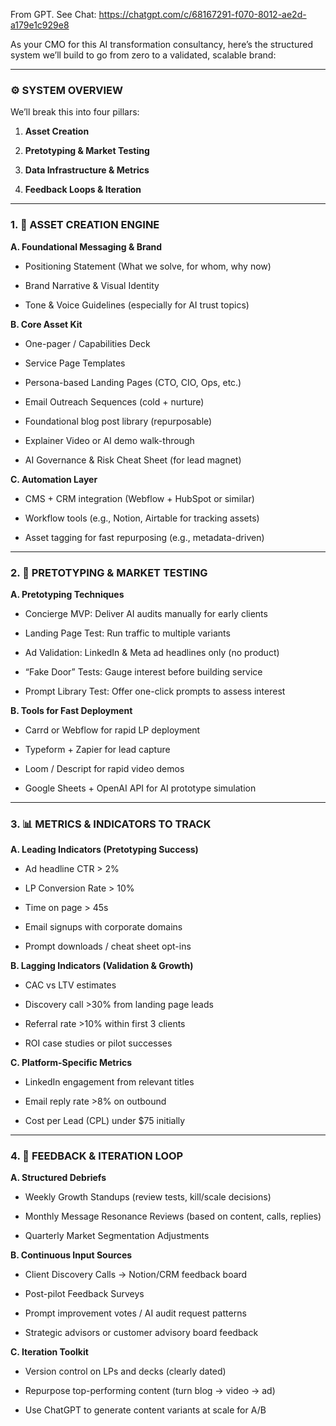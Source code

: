 From GPT. See Chat: https://chatgpt.com/c/68167291-f070-8012-ae2d-a179e1c929e8

As your CMO for this AI transformation consultancy, here’s the structured system we’ll build to go from zero to a validated, scalable brand:

---

### ⚙️ SYSTEM OVERVIEW

We’ll break this into four pillars:

1. **Asset Creation**
    
2. **Pretotyping & Market Testing**
    
3. **Data Infrastructure & Metrics**
    
4. **Feedback Loops & Iteration**
    

---

### 1. 🧰 ASSET CREATION ENGINE

**A. Foundational Messaging & Brand**

- Positioning Statement (What we solve, for whom, why now)
    
- Brand Narrative & Visual Identity
    
- Tone & Voice Guidelines (especially for AI trust topics)
    

**B. Core Asset Kit**

- One-pager / Capabilities Deck
    
- Service Page Templates
    
- Persona-based Landing Pages (CTO, CIO, Ops, etc.)
    
- Email Outreach Sequences (cold + nurture)
    
- Foundational blog post library (repurposable)
    
- Explainer Video or AI demo walk-through
    
- AI Governance & Risk Cheat Sheet (for lead magnet)
    

**C. Automation Layer**

- CMS + CRM integration (Webflow + HubSpot or similar)
    
- Workflow tools (e.g., Notion, Airtable for tracking assets)
    
- Asset tagging for fast repurposing (e.g., metadata-driven)
    

---

### 2. 🚀 PRETOTYPING & MARKET TESTING

**A. Pretotyping Techniques**

- Concierge MVP: Deliver AI audits manually for early clients
    
- Landing Page Test: Run traffic to multiple variants
    
- Ad Validation: LinkedIn & Meta ad headlines only (no product)
    
- “Fake Door” Tests: Gauge interest before building service
    
- Prompt Library Test: Offer one-click prompts to assess interest
    

**B. Tools for Fast Deployment**

- Carrd or Webflow for rapid LP deployment
    
- Typeform + Zapier for lead capture
    
- Loom / Descript for rapid video demos
    
- Google Sheets + OpenAI API for AI prototype simulation
    

---

### 3. 📊 METRICS & INDICATORS TO TRACK

**A. Leading Indicators (Pretotyping Success)**

- Ad headline CTR > 2%
    
- LP Conversion Rate > 10%
    
- Time on page > 45s
    
- Email signups with corporate domains
    
- Prompt downloads / cheat sheet opt-ins
    

**B. Lagging Indicators (Validation & Growth)**

- CAC vs LTV estimates
    
- Discovery call >30% from landing page leads
    
- Referral rate >10% within first 3 clients
    
- ROI case studies or pilot successes
    

**C. Platform-Specific Metrics**

- LinkedIn engagement from relevant titles
    
- Email reply rate >8% on outbound
    
- Cost per Lead (CPL) under $75 initially
    

---

### 4. 🔁 FEEDBACK & ITERATION LOOP

**A. Structured Debriefs**

- Weekly Growth Standups (review tests, kill/scale decisions)
    
- Monthly Message Resonance Reviews (based on content, calls, replies)
    
- Quarterly Market Segmentation Adjustments
    

**B. Continuous Input Sources**

- Client Discovery Calls → Notion/CRM feedback board
    
- Post-pilot Feedback Surveys
    
- Prompt improvement votes / AI audit request patterns
    
- Strategic advisors or customer advisory board feedback
    

**C. Iteration Toolkit**

- Version control on LPs and decks (clearly dated)
    
- Repurpose top-performing content (turn blog → video → ad)
    
- Use ChatGPT to generate content variants at scale for A/B
    
